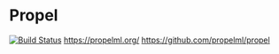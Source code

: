 # Propel

[![Build Status](https://travis-ci.com/propelml/propel.svg?token=eWz4oGVxypBGsz78gdKp&branch=master)](https://travis-ci.com/propelml/propel)
https://propelml.org/
https://github.com/propelml/propel

